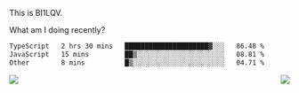 This is BI1LQV.

What am I doing recently?

<!--START_SECTION:waka-->

```txt
TypeScript   2 hrs 30 mins   █████████████████████▓░░░   86.48 %
JavaScript   15 mins         ██▒░░░░░░░░░░░░░░░░░░░░░░   08.81 %
Other        8 mins          █▒░░░░░░░░░░░░░░░░░░░░░░░   04.71 %
```

<!--END_SECTION:waka-->
<img align="right" src="https://github-readme-stats.vercel.app/api?username=bi1lqv&show_icons=true&count_private=true">

<img src="https://metrics.lecoq.io/bi1lqv?template=classic&base.activity=0&base.community=0&base.repositories=0&base.metadata=0&isocalendar=1&base=header%2C%20activity%2C%20community%2C%20repositories%2C%20metadata&base.indepth=false&base.hireable=false&isocalendar=false&isocalendar.duration=full-year&config.timezone=Asia%2FShanghai">
